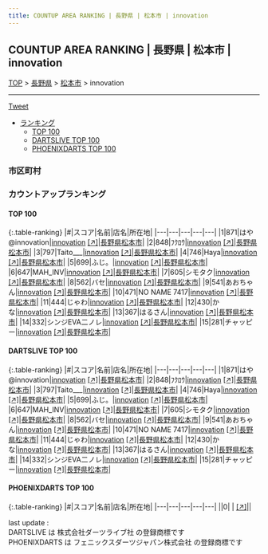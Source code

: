 ```yaml
---
title: COUNTUP AREA RANKING | 長野県 | 松本市 | innovation
---
```

## COUNTUP AREA RANKING | 長野県 | 松本市 | innovation

[TOP](/darts/rank/) > [長野県](/darts/rank/長野県/) > [松本市](/darts/rank/長野県/松本市/) > innovation

___

<a href="https://twitter.com/share?ref_src=twsrc%5Etfw" data-text="COUNTUP AREA RANKING | 長野県松本市innovation" class="twitter-share-button" data-hashtags="DARTSLIVE,PHOENIXDARTS,darts,ダーツ" data-show-count="false">Tweet</a>

* [ランキング](#カウントアップランキング)
    * [TOP 100](#top-100)
    * [DARTSLIVE TOP 100](#dartslive-top-100)
    * [PHOENIXDARTS TOP 100](#phoenixdarts-top-100)

### 市区町村

<ul>

</ul>

### カウントアップランキング

#### TOP 100



{:.table-ranking}
|#|スコア|名前|店名|所在地|
|---|---|---|---|---|
|1|871|<span class="rank-name-dl">はや@innovation</span>|<a href="/darts/rank/shops/ae411d4662ae9c8df454cb89828a1cfe.html">innovation</a> <a href="https://search.dartslive.com/jp/shop/ae411d4662ae9c8df454cb89828a1cfe">[↗]</a>|<a href="/darts/rank/長野県/松本市">長野県松本市</a>|
|2|848|<span class="rank-name-dl">ﾌｸﾛｳ</span>|<a href="/darts/rank/shops/ae411d4662ae9c8df454cb89828a1cfe.html">innovation</a> <a href="https://search.dartslive.com/jp/shop/ae411d4662ae9c8df454cb89828a1cfe">[↗]</a>|<a href="/darts/rank/長野県/松本市">長野県松本市</a>|
|3|797|<span class="rank-name-dl">Taito___</span>|<a href="/darts/rank/shops/ae411d4662ae9c8df454cb89828a1cfe.html">innovation</a> <a href="https://search.dartslive.com/jp/shop/ae411d4662ae9c8df454cb89828a1cfe">[↗]</a>|<a href="/darts/rank/長野県/松本市">長野県松本市</a>|
|4|746|<span class="rank-name-dl">Haya</span>|<a href="/darts/rank/shops/ae411d4662ae9c8df454cb89828a1cfe.html">innovation</a> <a href="https://search.dartslive.com/jp/shop/ae411d4662ae9c8df454cb89828a1cfe">[↗]</a>|<a href="/darts/rank/長野県/松本市">長野県松本市</a>|
|5|699|<span class="rank-name-dl">ふじ。</span>|<a href="/darts/rank/shops/ae411d4662ae9c8df454cb89828a1cfe.html">innovation</a> <a href="https://search.dartslive.com/jp/shop/ae411d4662ae9c8df454cb89828a1cfe">[↗]</a>|<a href="/darts/rank/長野県/松本市">長野県松本市</a>|
|6|647|<span class="rank-name-dl">MAH_INV</span>|<a href="/darts/rank/shops/ae411d4662ae9c8df454cb89828a1cfe.html">innovation</a> <a href="https://search.dartslive.com/jp/shop/ae411d4662ae9c8df454cb89828a1cfe">[↗]</a>|<a href="/darts/rank/長野県/松本市">長野県松本市</a>|
|7|605|<span class="rank-name-dl">シモタク</span>|<a href="/darts/rank/shops/ae411d4662ae9c8df454cb89828a1cfe.html">innovation</a> <a href="https://search.dartslive.com/jp/shop/ae411d4662ae9c8df454cb89828a1cfe">[↗]</a>|<a href="/darts/rank/長野県/松本市">長野県松本市</a>|
|8|562|<span class="rank-name-dl">バセ</span>|<a href="/darts/rank/shops/ae411d4662ae9c8df454cb89828a1cfe.html">innovation</a> <a href="https://search.dartslive.com/jp/shop/ae411d4662ae9c8df454cb89828a1cfe">[↗]</a>|<a href="/darts/rank/長野県/松本市">長野県松本市</a>|
|9|541|<span class="rank-name-dl">あおちゃん</span>|<a href="/darts/rank/shops/ae411d4662ae9c8df454cb89828a1cfe.html">innovation</a> <a href="https://search.dartslive.com/jp/shop/ae411d4662ae9c8df454cb89828a1cfe">[↗]</a>|<a href="/darts/rank/長野県/松本市">長野県松本市</a>|
|10|471|<span class="rank-name-dl">NO NAME 7417</span>|<a href="/darts/rank/shops/ae411d4662ae9c8df454cb89828a1cfe.html">innovation</a> <a href="https://search.dartslive.com/jp/shop/ae411d4662ae9c8df454cb89828a1cfe">[↗]</a>|<a href="/darts/rank/長野県/松本市">長野県松本市</a>|
|11|444|<span class="rank-name-dl">じゃわ</span>|<a href="/darts/rank/shops/ae411d4662ae9c8df454cb89828a1cfe.html">innovation</a> <a href="https://search.dartslive.com/jp/shop/ae411d4662ae9c8df454cb89828a1cfe">[↗]</a>|<a href="/darts/rank/長野県/松本市">長野県松本市</a>|
|12|430|<span class="rank-name-dl">かな</span>|<a href="/darts/rank/shops/ae411d4662ae9c8df454cb89828a1cfe.html">innovation</a> <a href="https://search.dartslive.com/jp/shop/ae411d4662ae9c8df454cb89828a1cfe">[↗]</a>|<a href="/darts/rank/長野県/松本市">長野県松本市</a>|
|13|367|<span class="rank-name-dl">はるさん</span>|<a href="/darts/rank/shops/ae411d4662ae9c8df454cb89828a1cfe.html">innovation</a> <a href="https://search.dartslive.com/jp/shop/ae411d4662ae9c8df454cb89828a1cfe">[↗]</a>|<a href="/darts/rank/長野県/松本市">長野県松本市</a>|
|14|332|<span class="rank-name-dl">シンジEVA二ノレ</span>|<a href="/darts/rank/shops/ae411d4662ae9c8df454cb89828a1cfe.html">innovation</a> <a href="https://search.dartslive.com/jp/shop/ae411d4662ae9c8df454cb89828a1cfe">[↗]</a>|<a href="/darts/rank/長野県/松本市">長野県松本市</a>|
|15|281|<span class="rank-name-dl">チャッピー</span>|<a href="/darts/rank/shops/ae411d4662ae9c8df454cb89828a1cfe.html">innovation</a> <a href="https://search.dartslive.com/jp/shop/ae411d4662ae9c8df454cb89828a1cfe">[↗]</a>|<a href="/darts/rank/長野県/松本市">長野県松本市</a>|


#### DARTSLIVE TOP 100



{:.table-ranking}
|#|スコア|名前|店名|所在地|
|---|---|---|---|---|
|1|871|<span class="rank-name-dl">はや@innovation</span>|<a href="/darts/rank/shops/ae411d4662ae9c8df454cb89828a1cfe.html">innovation</a> <a href="https://search.dartslive.com/jp/shop/ae411d4662ae9c8df454cb89828a1cfe">[↗]</a>|<a href="/darts/rank/長野県/松本市">長野県松本市</a>|
|2|848|<span class="rank-name-dl">ﾌｸﾛｳ</span>|<a href="/darts/rank/shops/ae411d4662ae9c8df454cb89828a1cfe.html">innovation</a> <a href="https://search.dartslive.com/jp/shop/ae411d4662ae9c8df454cb89828a1cfe">[↗]</a>|<a href="/darts/rank/長野県/松本市">長野県松本市</a>|
|3|797|<span class="rank-name-dl">Taito___</span>|<a href="/darts/rank/shops/ae411d4662ae9c8df454cb89828a1cfe.html">innovation</a> <a href="https://search.dartslive.com/jp/shop/ae411d4662ae9c8df454cb89828a1cfe">[↗]</a>|<a href="/darts/rank/長野県/松本市">長野県松本市</a>|
|4|746|<span class="rank-name-dl">Haya</span>|<a href="/darts/rank/shops/ae411d4662ae9c8df454cb89828a1cfe.html">innovation</a> <a href="https://search.dartslive.com/jp/shop/ae411d4662ae9c8df454cb89828a1cfe">[↗]</a>|<a href="/darts/rank/長野県/松本市">長野県松本市</a>|
|5|699|<span class="rank-name-dl">ふじ。</span>|<a href="/darts/rank/shops/ae411d4662ae9c8df454cb89828a1cfe.html">innovation</a> <a href="https://search.dartslive.com/jp/shop/ae411d4662ae9c8df454cb89828a1cfe">[↗]</a>|<a href="/darts/rank/長野県/松本市">長野県松本市</a>|
|6|647|<span class="rank-name-dl">MAH_INV</span>|<a href="/darts/rank/shops/ae411d4662ae9c8df454cb89828a1cfe.html">innovation</a> <a href="https://search.dartslive.com/jp/shop/ae411d4662ae9c8df454cb89828a1cfe">[↗]</a>|<a href="/darts/rank/長野県/松本市">長野県松本市</a>|
|7|605|<span class="rank-name-dl">シモタク</span>|<a href="/darts/rank/shops/ae411d4662ae9c8df454cb89828a1cfe.html">innovation</a> <a href="https://search.dartslive.com/jp/shop/ae411d4662ae9c8df454cb89828a1cfe">[↗]</a>|<a href="/darts/rank/長野県/松本市">長野県松本市</a>|
|8|562|<span class="rank-name-dl">バセ</span>|<a href="/darts/rank/shops/ae411d4662ae9c8df454cb89828a1cfe.html">innovation</a> <a href="https://search.dartslive.com/jp/shop/ae411d4662ae9c8df454cb89828a1cfe">[↗]</a>|<a href="/darts/rank/長野県/松本市">長野県松本市</a>|
|9|541|<span class="rank-name-dl">あおちゃん</span>|<a href="/darts/rank/shops/ae411d4662ae9c8df454cb89828a1cfe.html">innovation</a> <a href="https://search.dartslive.com/jp/shop/ae411d4662ae9c8df454cb89828a1cfe">[↗]</a>|<a href="/darts/rank/長野県/松本市">長野県松本市</a>|
|10|471|<span class="rank-name-dl">NO NAME 7417</span>|<a href="/darts/rank/shops/ae411d4662ae9c8df454cb89828a1cfe.html">innovation</a> <a href="https://search.dartslive.com/jp/shop/ae411d4662ae9c8df454cb89828a1cfe">[↗]</a>|<a href="/darts/rank/長野県/松本市">長野県松本市</a>|
|11|444|<span class="rank-name-dl">じゃわ</span>|<a href="/darts/rank/shops/ae411d4662ae9c8df454cb89828a1cfe.html">innovation</a> <a href="https://search.dartslive.com/jp/shop/ae411d4662ae9c8df454cb89828a1cfe">[↗]</a>|<a href="/darts/rank/長野県/松本市">長野県松本市</a>|
|12|430|<span class="rank-name-dl">かな</span>|<a href="/darts/rank/shops/ae411d4662ae9c8df454cb89828a1cfe.html">innovation</a> <a href="https://search.dartslive.com/jp/shop/ae411d4662ae9c8df454cb89828a1cfe">[↗]</a>|<a href="/darts/rank/長野県/松本市">長野県松本市</a>|
|13|367|<span class="rank-name-dl">はるさん</span>|<a href="/darts/rank/shops/ae411d4662ae9c8df454cb89828a1cfe.html">innovation</a> <a href="https://search.dartslive.com/jp/shop/ae411d4662ae9c8df454cb89828a1cfe">[↗]</a>|<a href="/darts/rank/長野県/松本市">長野県松本市</a>|
|14|332|<span class="rank-name-dl">シンジEVA二ノレ</span>|<a href="/darts/rank/shops/ae411d4662ae9c8df454cb89828a1cfe.html">innovation</a> <a href="https://search.dartslive.com/jp/shop/ae411d4662ae9c8df454cb89828a1cfe">[↗]</a>|<a href="/darts/rank/長野県/松本市">長野県松本市</a>|
|15|281|<span class="rank-name-dl">チャッピー</span>|<a href="/darts/rank/shops/ae411d4662ae9c8df454cb89828a1cfe.html">innovation</a> <a href="https://search.dartslive.com/jp/shop/ae411d4662ae9c8df454cb89828a1cfe">[↗]</a>|<a href="/darts/rank/長野県/松本市">長野県松本市</a>|


#### PHOENIXDARTS TOP 100



{:.table-ranking}
|#|スコア|名前|店名|所在地|
|---|---|---|---|---|
||0|<span class="rank-name-dl"> </span>|<a href="/darts/rank/shops/.html"></a> <a href="">[↗]</a>|<a href="/darts/rank//"></a>|


<div class="footer border-top border-gray-light mt-5 pt-3 text-right text-gray">
    last update : <span style="font-weight: italic" id="foot_last_modified"></span><br />
    DARTSLIVE は 株式会社ダーツライブ社 の登録商標です<br />
    PHOENIXDARTS は フェニックスダーツジャパン株式会社 の登録商標です<br />
</div>

<script src="https://cdnjs.cloudflare.com/ajax/libs/jquery.tablesorter/2.31.3/js/jquery.tablesorter.min.js" integrity="sha512-qzgd5cYSZcosqpzpn7zF2ZId8f/8CHmFKZ8j7mU4OUXTNRd5g+ZHBPsgKEwoqxCtdQvExE5LprwwPAgoicguNg==" crossorigin="anonymous" referrerpolicy="no-referrer"></script>
<link rel="stylesheet" href="https://cdnjs.cloudflare.com/ajax/libs/jquery.tablesorter/2.31.3/css/theme.default.min.css" integrity="sha512-wghhOJkjQX0Lh3NSWvNKeZ0ZpNn+SPVXX1Qyc9OCaogADktxrBiBdKGDoqVUOyhStvMBmJQ8ZdMHiR3wuEq8+w==" crossorigin="anonymous" referrerpolicy="no-referrer" />
<script>
$(function() {
    $(".table-ranking").tablesorter({sortList:[[0, 0]]});
    $("#foot_last_modified").text(formatDate(new Date(document.lastModified), 'yyyy-MM-dd HH:mm:ss'));
});
</script>

<script async src="https://platform.twitter.com/widgets.js" charset="utf-8"></script>